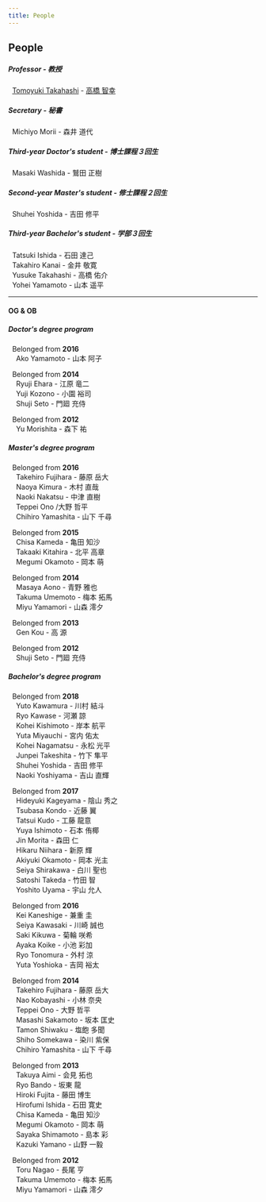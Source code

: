 ```yaml
---
title: People
---
```

## People
<div class="row">
<div class="col-md">
<h5>Professor - 教授</h5>
<p>&nbsp; <a href="http://gakujo.kansai-u.ac.jp/profile/en/c53fced62cLbcE6128e0937de2+.html">Tomoyuki Takahashi</a> - <a href="http://gakujo.kansai-u.ac.jp/profile/ja/c53fced62cLbcE6128e0937de2+.html">高橋 智幸</a></p>

<h5>Secretary - 秘書</h5>
<p>
&nbsp; Michiyo Morii - 森井 道代
</p>

<h5>Third-year Doctor's student - 博士課程３回生</h5>
<p>&nbsp; Masaki Washida - 鷲田 正樹</p>
</div>

<div class="col-md">
<h5>Second-year Master's student - 修士課程２回生</h5>
<p>&nbsp; Shuhei Yoshida - 吉田 修平</p>

<h5>Third-year Bachelor's student - 学部３回生</h5>
<p>&nbsp; Tatsuki Ishida - 石田 達己<br>
&nbsp; Takahiro Kanai - 金井 敬寛<br>
&nbsp; Yusuke Takahashi - 高橋 佑介<br>
&nbsp; Yohei Yamamoto - 山本 遥平</p>

</div>
</div>

---

#### OG & OB
<div class="row">
<div class="col-md">
<h5>Doctor's degree program</h5>
<p>&nbsp; Belonged from <strong>2016</strong><br>
&nbsp; &nbsp; Ako Yamamoto - 山本 阿子</p>

<p>&nbsp; Belonged from <strong>2014</strong><br>
&nbsp; &nbsp; Ryuji Ehara - 江原 竜二<br>
&nbsp; &nbsp; Yuji Kozono - 小園 裕司<br>
&nbsp; &nbsp; Shuji Seto - 門廻 充侍</p>

<p>&nbsp; Belonged from <strong>2012</strong><br>
&nbsp; &nbsp; Yu Morishita - 森下 祐</p>

<h5>Master's degree program</h5>
<p>&nbsp; Belonged from <strong>2016</strong><br>
&nbsp; &nbsp; Takehiro Fujihara - 藤原 岳大<br>
&nbsp; &nbsp; Naoya Kimura - 木村 直哉<br>
&nbsp; &nbsp; Naoki Nakatsu - 中津 直樹<br>
&nbsp; &nbsp; Teppei Ono /大野 哲平<br>
&nbsp; &nbsp; Chihiro Yamashita - 山下 千尋</p>

<p>&nbsp; Belonged from <strong>2015</strong><br>
&nbsp; &nbsp; Chisa Kameda - 亀田 知沙<br>
&nbsp; &nbsp; Takaaki Kitahira - 北平 高章<br>
&nbsp; &nbsp; Megumi Okamoto - 岡本 萌</p>

<p>&nbsp; Belonged from <strong>2014</strong><br>
&nbsp; &nbsp; Masaya Aono - 青野 雅也<br>
&nbsp; &nbsp; Takuma Umemoto - 梅本 拓馬<br>
&nbsp; &nbsp; Miyu Yamamori - 山森 澪夕</p>

<p>&nbsp; Belonged from <strong>2013</strong><br>
&nbsp; &nbsp; Gen Kou - 高 源</p>

<p>&nbsp; Belonged from <strong>2012</strong><br>
&nbsp; &nbsp; Shuji Seto - 門廻 充侍</p>
</div>
<div class="col-md">

<h5>Bachelor's degree program</h5>
<p>&nbsp; Belonged from <strong>2018</strong><br>
&nbsp; &nbsp; Yuto Kawamura - 川村 結斗<br>
&nbsp; &nbsp; Ryo Kawase - 河瀬 諒<br>
&nbsp; &nbsp; Kohei Kishimoto - 岸本 航平<br>
&nbsp; &nbsp; Yuta Miyauchi - 宮内 佑太<br>
&nbsp; &nbsp; Kohei Nagamatsu - 永松 光平<br>
&nbsp; &nbsp; Junpei Takeshita - 竹下 隼平<br>
&nbsp; &nbsp; Shuhei Yoshida - 吉田 修平<br>
&nbsp; &nbsp; Naoki Yoshiyama - 吉山 直輝</p>

<p>&nbsp; Belonged from <strong>2017</strong><br>
&nbsp; &nbsp; Hideyuki Kageyama - 陰山 秀之<br>
&nbsp; &nbsp; Tsubasa Kondo - 近藤 翼<br>
&nbsp; &nbsp; Tatsui Kudo - 工藤 龍意<br>
&nbsp; &nbsp; Yuya Ishimoto - 石本 侑椰<br>
&nbsp; &nbsp; Jin Morita - 森田 仁<br>
&nbsp; &nbsp; Hikaru Niihara - 新原 輝<br>
&nbsp; &nbsp; Akiyuki Okamoto - 岡本 光主<br>
&nbsp; &nbsp; Seiya Shirakawa - 白川 聖也<br>
&nbsp; &nbsp; Satoshi Takeda - 竹田 智<br>
&nbsp; &nbsp; Yoshito Uyama - 宇山 允人</p>

<p>&nbsp; Belonged from <strong>2016</strong><br>
&nbsp; &nbsp; Kei Kaneshige - 兼重 圭<br>
&nbsp; &nbsp; Seiya Kawasaki - 川崎 誠也<br>
&nbsp; &nbsp; Saki Kikuwa - 菊輪 咲希<br>
&nbsp; &nbsp; Ayaka Koike - 小池 彩加<br>
&nbsp; &nbsp; Ryo Tonomura - 外村 涼<br>
&nbsp; &nbsp; Yuta Yoshioka - 吉岡 裕太</p>

<p>&nbsp; Belonged from <strong>2014</strong><br>
&nbsp; &nbsp; Takehiro Fujihara - 藤原 岳大<br>
&nbsp; &nbsp; Nao Kobayashi - 小林 奈央<br>
&nbsp; &nbsp; Teppei Ono - 大野 哲平<br>
&nbsp; &nbsp; Masashi Sakamoto - 坂本 匡史<br>
&nbsp; &nbsp; Tamon Shiwaku - 塩飽 多聞<br>
&nbsp; &nbsp; Shiho Somekawa - 染川 紫保<br>
&nbsp; &nbsp; Chihiro Yamashita - 山下 千尋</p>

<p>&nbsp; Belonged from <strong>2013</strong><br>
&nbsp; &nbsp; Takuya Aimi - 会見 拓也<br>
&nbsp; &nbsp; Ryo Bando - 坂東 龍<br>
&nbsp; &nbsp; Hiroki Fujita - 藤田 博生<br>
&nbsp; &nbsp; Hirofumi Ishida - 石田 寛史<br>
&nbsp; &nbsp; Chisa Kameda - 亀田 知沙<br>
&nbsp; &nbsp; Megumi Okamoto - 岡本 萌<br>
&nbsp; &nbsp; Sayaka Shimamoto - 島本 彩<br>
&nbsp; &nbsp; Kazuki Yamano - 山野 一毅</p>

<p>&nbsp; Belonged from <strong>2012</strong><br>
&nbsp; &nbsp; Toru Nagao - 長尾 亨<br>
&nbsp; &nbsp; Takuma Umemoto - 梅本 拓馬<br>
&nbsp; &nbsp; Miyu Yamamori - 山森 澪夕</p>
</div>
</div>

